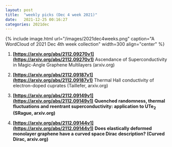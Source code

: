 ```yaml
---
layout: post
title:  "weekly picks (Dec 4 week 2021)"
date:   2021-12-25 00:16:27
categories: 2021dec
---
```


{% include image.html url="/images/2021dec4weeks.png" caption="A WordCloud of 2021 Dec 4th week collection" width=300 align="center" %}



1. **[https://arxiv.org/abs/2112.09270v1](https://arxiv.org/abs/2112.09270v1)** Ascendance of Superconductivity in Magic-Angle Graphene Multilayers (arxiv.org)

1. **[https://arxiv.org/abs/2112.09187v1](https://arxiv.org/abs/2112.09187v1)** Thermal Hall conductivity of electron-doped cuprates (Taillefer,  arxiv.org)

1. **[https://arxiv.org/abs/2112.09149v1](https://arxiv.org/abs/2112.09149v1)** **Quenched randomness, thermal fluctuations and reentrant superconductivity: application to UTe$_2$ (SRague, arxiv.org)**

1. **[https://arxiv.org/abs/2112.09144v1](https://arxiv.org/abs/2112.09144v1)** **Does elastically deformed monolayer graphene have a curved space Dirac description? (Curved Dirac, arxiv.org)**
